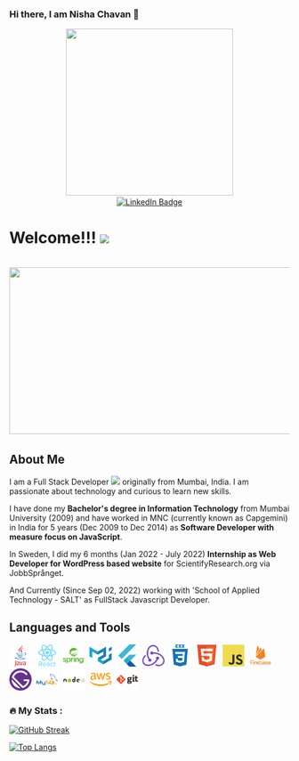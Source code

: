 ### Hi there, I am Nisha Chavan 👋

<div id="header" align="center">
  <img src="https://media.giphy.com/media/P3F2Skd5IS0YN7Pjef/giphy.gif" width="300" height="300"/>
</div>

<div id="badges" align="center">
  <a href="https://www.linkedin.com/in/nisha-c-a15b59220/">
    <img src="https://img.shields.io/badge/LinkedIn-blue?style=for-the-badge&logo=linkedin&logoColor=white" alt="LinkedIn Badge"/>
  </a>
</div>

<h1>
  Welcome!!!
  <img src="https://media.giphy.com/media/hvRJCLFzcasrR4ia7z/giphy.gif" width="30px"/>
</h1>

<img src="https://komarev.com/ghpvc/?username=nisha8c&style=flat-square&color=blue" alt=""/>

<div align="center">
  <img src="https://media.giphy.com/media/dWesBcTLavkZuG35MI/giphy.gif" width="600" height="300"/>
</div>

About Me
--
I am a Full Stack Developer <img src="https://media.giphy.com/media/WUlplcMpOCEmTGBtBW/giphy.gif" width="30"> originally from Mumbai, India. I am passionate about technology and curious to learn new skills.

I have done my <b>Bachelor's degree in Information Technology</b> from Mumbai University (2009) and have worked in MNC (currently known as Capgemini) in India for 5 years (Dec 2009 to Dec 2014) as <b>Software Developer with measure focus on JavaScript</b>.

In Sweden, I did my 6 months (Jan 2022 - July 2022) <b>Internship as Web Developer for WordPress based website</b> for ScientifyResearch.org via JobbSprånget.

And Currently (Since Sep 02, 2022) working with 'School of Applied Technology - SALT' as FullStack Javascript Developer.

Languages and Tools
--
<div>
  <img src="https://github.com/devicons/devicon/blob/master/icons/java/java-original-wordmark.svg" title="Java" alt="Java" width="40" height="40"/>&nbsp;
  <img src="https://github.com/devicons/devicon/blob/master/icons/react/react-original-wordmark.svg" title="React" alt="React" width="40" height="40"/>&nbsp;
  <img src="https://github.com/devicons/devicon/blob/master/icons/spring/spring-original-wordmark.svg" title="Spring" alt="Spring" width="40" height="40"/>&nbsp;
  <img src="https://github.com/devicons/devicon/blob/master/icons/materialui/materialui-original.svg" title="Material UI" alt="Material UI" width="40" height="40"/>&nbsp;
  <img src="https://github.com/devicons/devicon/blob/master/icons/flutter/flutter-original.svg" title="Flutter" alt="Flutter" width="40" height="40"/>&nbsp;
  <img src="https://github.com/devicons/devicon/blob/master/icons/redux/redux-original.svg" title="Redux" alt="Redux " width="40" height="40"/>&nbsp;
  <img src="https://github.com/devicons/devicon/blob/master/icons/css3/css3-plain-wordmark.svg"  title="CSS3" alt="CSS" width="40" height="40"/>&nbsp;
  <img src="https://github.com/devicons/devicon/blob/master/icons/html5/html5-original.svg" title="HTML5" alt="HTML" width="40" height="40"/>&nbsp;
  <img src="https://github.com/devicons/devicon/blob/master/icons/javascript/javascript-original.svg" title="JavaScript" alt="JavaScript" width="40" height="40"/>&nbsp;
  <img src="https://github.com/devicons/devicon/blob/master/icons/firebase/firebase-plain-wordmark.svg" title="Firebase" alt="Firebase" width="40" height="40"/>&nbsp;
  <img src="https://github.com/devicons/devicon/blob/master/icons/gatsby/gatsby-original.svg" title="Gatsby"  alt="Gatsby" width="40" height="40"/>&nbsp;
  <img src="https://github.com/devicons/devicon/blob/master/icons/mysql/mysql-original-wordmark.svg" title="MySQL"  alt="MySQL" width="40" height="40"/>&nbsp;
  <img src="https://github.com/devicons/devicon/blob/master/icons/nodejs/nodejs-original-wordmark.svg" title="NodeJS" alt="NodeJS" width="40" height="40"/>&nbsp;
  <img src="https://github.com/devicons/devicon/blob/master/icons/amazonwebservices/amazonwebservices-plain-wordmark.svg" title="AWS" alt="AWS" width="40" height="40"/>&nbsp;
  <img src="https://github.com/devicons/devicon/blob/master/icons/git/git-original-wordmark.svg" title="Git" **alt="Git" width="40" height="40"/>
</div>




### :fire: My Stats :
[![GitHub Streak](http://github-readme-streak-stats.herokuapp.com?user=nisha8c&theme=dark&background=000000)](https://git.io/streak-stats)


[![Top Langs](https://github-readme-stats.vercel.app/api/top-langs/?username=nisha8c)](https://github.com/anuraghazra/github-readme-stats)



